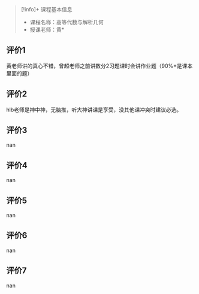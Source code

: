 >[!info]+ 课程基本信息
>
> - 课程名称：高等代数与解析几何
> - 授课老师：黄*

## 评价1

黄老师讲的真心不错，曾超老师之前讲数分2习题课时会讲作业题（90%+是课本里面的题）
## 评价2

hlb老师是神中神，无脑推，听大神讲课是享受，没其他课冲突时建议必选。
## 评价3

nan
## 评价4

nan
## 评价5

nan
## 评价6

nan
## 评价7

nan
